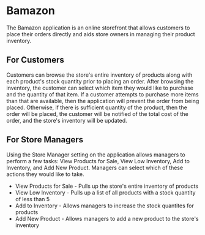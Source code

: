 # Bamazon

The Bamazon application is an online storefront that allows customers to place their orders directly and aids store owners in managing their product inventory.

## For Customers

Customers can browse the store's entire inventory of products along with each product's stock quantity prior to placing an order. After browsing the inventory, the customer can select which item they would like to purchase and the quantity of that item. If a customer attempts to purchase more items than that are available, then the application will prevent the order from being placed. Otherwise, if there is sufficient quantity of the product, then the order will be placed, the customer will be notified of the total cost of the order, and the store's inventory will be updated.

## For Store Managers

Using the Store Manager setting on the application allows managers to perform a few tasks: View Products for Sale, View Low Inventory, Add to Inventory, and Add New Product. Managers can select which of these actions they would like to take. 

* View Products for Sale - Pulls up the store's entire inventory of products
* View Low Inventory - Pulls up a list of all products with a stock quantity of less than 5
* Add to Inventory - Allows managers to increase the stock quantites for products 
* Add New Product - Allows managers to add a new product to the store's inventory

